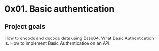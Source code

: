# 0x01. Basic authentication

## Project goals
How to encode and decode data using Base64.
What Basic Authentication is.
How to implement Basic Authentication on an API.
